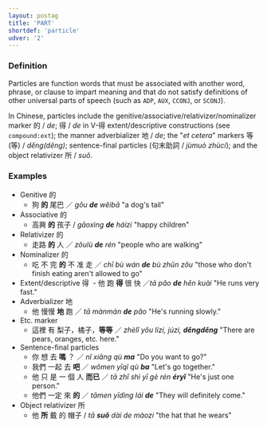 ```yaml
---
layout: postag
title: 'PART'
shortdef: 'particle'
udver: '2'
---
```


### Definition

Particles are function words that must be associated with another word, phrase, or clause to impart meaning and that do not satisfy definitions of other universal parts of speech (such as <a>`ADP`</a>, <a>`AUX`</a>, <a>`CCONJ`</a>, or <a>`SCONJ`</a>). 

In Chinese, particles include the genitive/associative/relativizer/nominalizer marker 的 / _de_; 得 / _de_ in V-得 extent/descriptive constructions (see <a>`compound:ext`</a>); the manner adverbializer 地 / _de_; the "_et cetera_" markers 等(等) / _děng(děng)_; sentence-final particles (句末助詞 / _jùmuò zhùcí_); and the object relativizer 所 / _suǒ_.

### Examples

- Genitive 的
  - 狗 <b>的</b> 尾巴 ／ _gǒu <b>de</b> wěibā_ "a dog's tail"
- Associative 的
  - 高興 <b>的</b> 孩子 / _gāoxìng <b>de</b> háizi_ "happy children"
- Relativizer 的
  - 走路 <b>的</b> 人 ／ _zǒulù <b>de</b> rén_ "people who are walking"
- Nominalizer 的
  - 吃 不 完 <b>的</b> 不 准 走 ／ _chī bù wán <b>de</b> bù zhǔn zǒu_ "those who don't finish eating aren't allowed to go"
- Extent/descriptive 得
  - 他 跑 <b>得</b> 很 快 ／_tā pǎo <b>de</b> hěn kuài_ "He runs very fast."
- Adverbializer 地
  - 他 慢慢 <b>地</b> 跑 ／ _tā mànmàn <b>de</b> pǎo_ "He's running slowly."
- Etc. marker
  - 這裡 有 梨子，橘子，<b>等等</b> ／ _zhèlǐ yǒu lízi, júzi, <b>děngděng</b>_ "There are pears, oranges, etc. here."
- Sentence-final particles
  - 你 想 去 <b>嗎</b> ？ ／ _nǐ xiǎng qù <b>ma</b>_ "Do you want to go?"
  - 我們 一起 去 <b>吧</b> ／ _wǒmen yīqǐ qù <b>ba</b>_ "Let's go together."
  - 他 只 是 一 個 人 <b>而已</b> ／ _tā zhǐ shì yī gè rén <b>éryǐ</b>_ "He's just one person."
  - 他們 一定 來 <b>的</b> ／ _tāmen yīdìng lái <b>de</b>_ "They will definitely come."
- Object relativizer 所
  - 他 <b>所</b> 戴 的 帽子 / _tā <b>suǒ</b> dài de màozi_ "the hat that he wears"
<!-- Interlanguage links updated Po 6. listopadu 2023, 21:41:27 CET -->
